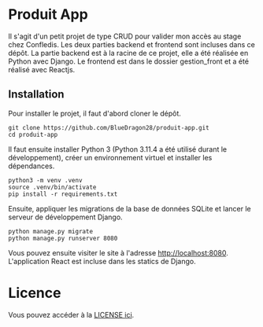 # Produit App

Il s'agit d'un petit projet de type CRUD pour valider mon accès au stage chez Confledis. Les deux parties backend et frontend sont incluses dans ce dépôt. La partie backend est à la racine de ce projet, elle a été réalisée en Python avec Django. Le frontend est dans le dossier gestion_front et a été réalisé avec Reactjs.


## Installation

Pour installer le projet, il faut d'abord cloner le dépôt.

```
git clone https://github.com/BlueDragon28/produit-app.git
cd produit-app
```

Il faut ensuite installer Python 3 (Python 3.11.4 a été utilisé durant le développement), créer un environnement virtuel et installer les dépendances.

```
python3 -m venv .venv
source .venv/bin/activate
pip install -r requirements.txt
```

Ensuite, appliquer les migrations de la base de données SQLite et lancer le serveur de développement Django.

```
python manage.py migrate
python manage.py runserver 8080
```

Vous pouvez ensuite visiter le site à l'adresse [http://localhost:8080](http://localhost:8080). L'application React est incluse dans les statics de Django.


# Licence

Vous pouvez accéder à la [LICENSE ici](LICENSE).
